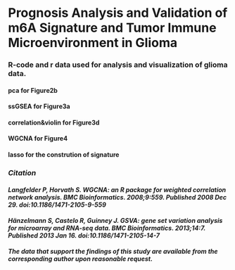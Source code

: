 # Prognosis Analysis and Validation of m6A Signature and Tumor Immune Microenvironment in Glioma
### **R-code and r data used for analysis and visualization of glioma data.**
#### pca for Figure2b
#### ssGSEA for Figure3a
#### correlation&violin for Figure3d
#### WGCNA for Figure4
#### lasso for the constrution of signature

### *Citation*
#### *Langfelder P, Horvath S. WGCNA: an R package for weighted correlation network analysis. BMC Bioinformatics. 2008;9:559. Published 2008 Dec 29. doi:10.1186/1471-2105-9-559*
#### *Hänzelmann S, Castelo R, Guinney J. GSVA: gene set variation analysis for microarray and RNA-seq data. BMC Bioinformatics. 2013;14:7. Published 2013 Jan 16. doi:10.1186/1471-2105-14-7*

***The data that support the findings of this study are available from the corresponding author upon reasonable request.***
